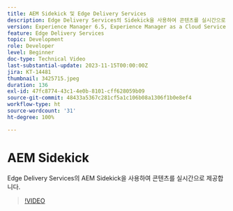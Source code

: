 ```yaml
---
title: AEM Sidekick 및 Edge Delivery Services
description: Edge Delivery Services의 Sidekick을 사용하여 콘텐츠를 실시간으로 제공합니다.
version: Experience Manager 6.5, Experience Manager as a Cloud Service
feature: Edge Delivery Services
topic: Development
role: Developer
level: Beginner
doc-type: Technical Video
last-substantial-update: 2023-11-15T00:00:00Z
jira: KT-14481
thumbnail: 3425715.jpeg
duration: 136
exl-id: 47fc8774-43c1-4e0b-8101-cff628059b09
source-git-commit: 48433a5367c281cf5a1c106b08a1306f1b0e8ef4
workflow-type: ht
source-wordcount: '31'
ht-degree: 100%

---
```


# AEM Sidekick

Edge Delivery Services의 AEM Sidekick을 사용하여 콘텐츠를 실시간으로 제공합니다.

>[!VIDEO](https://video.tv.adobe.com/v/3425715/?learn=on)
